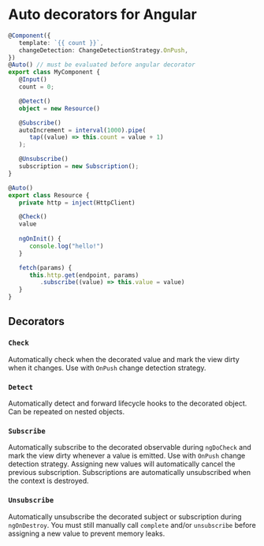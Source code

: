 # Auto decorators for Angular

```ts
@Component({
   template: `{{ count }}`,
   changeDetection: ChangeDetectionStrategy.OnPush,
})
@Auto() // must be evaluated before angular decorator
export class MyComponent {
   @Input()
   count = 0;

   @Detect()
   object = new Resource()

   @Subscribe()
   autoIncrement = interval(1000).pipe(
      tap((value) => this.count = value + 1)
   );

   @Unsubscribe()
   subscription = new Subscription();
}
```

```ts
@Auto()
export class Resource {
   private http = inject(HttpClient)

   @Check()
   value
   
   ngOnInit() {
      console.log("hello!")
   }

   fetch(params) {
      this.http.get(endpoint, params)
         .subscribe((value) => this.value = value)
   }
}
```

## Decorators

### `Check`

Automatically check when the decorated value and mark the view dirty when it changes. Use with `OnPush` change detection strategy.

### `Detect`

Automatically detect and forward lifecycle hooks to the decorated object. Can be repeated on nested objects.

### `Subscribe`

Automatically subscribe to the decorated observable during `ngDoCheck` and mark the view dirty whenever a value is emitted. Use with `OnPush` change detection strategy.
Assigning new values will automatically cancel the previous subscription. Subscriptions are automatically unsubscribed when the context is destroyed.

### `Unsubscribe`

Automatically unsubscribe the decorated subject or subscription during `ngOnDestroy`. You must still manually call `complete` and/or `unsubscribe` before assigning a new value to prevent memory leaks.
